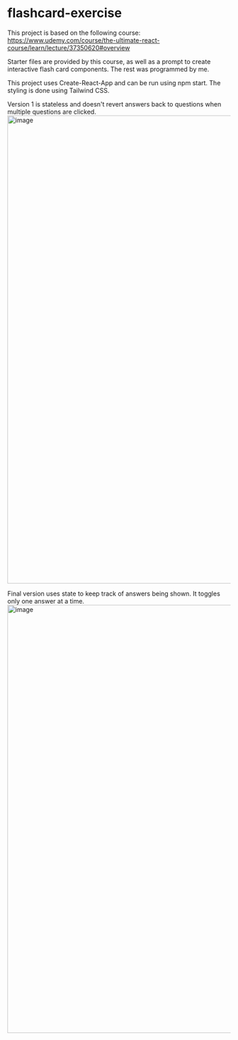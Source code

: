 # flashcard-exercise


This project is based on the following course: https://www.udemy.com/course/the-ultimate-react-course/learn/lecture/37350620#overview  

Starter files are provided by this course, as well as a prompt to create interactive flash card components. The rest was programmed by me. 

This project uses Create-React-App and can be run using npm start. The styling is done using Tailwind CSS.

Version 1 is stateless and doesn't revert answers back to questions when multiple questions are clicked.
<img width="1055" alt="image" src="https://github.com/suhas-sunder/flashcard-exercise/assets/77464593/6971a5b9-864e-4fb1-a125-bbd3cf1a6be9">

Final version uses state to keep track of answers being shown. It toggles only one answer at a time.
<img width="965" alt="image" src="https://github.com/suhas-sunder/flashcard-exercise/assets/77464593/75a656ef-0229-4dcb-856a-4e6d74dcc98a">
